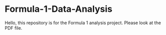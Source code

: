 # Formula-1-Data-Analysis
Hello, this repository is for the Formula 1 analysis project. Please look at the PDF file.
